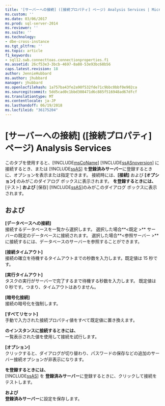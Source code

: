 ```yaml
---
title: '[サーバーへの接続] ([接続プロパティ] ページ) Analysis Services | Microsoft Docs'
ms.custom: ''
ms.date: 03/06/2017
ms.prod: sql-server-2014
ms.reviewer: ''
ms.suite: ''
ms.technology:
- dbe-cross-instance
ms.tgt_pltfrm: ''
ms.topic: article
f1_keywords:
- sql12.swb.connecttoas.connectionproperties.f1
ms.assetid: 26cf53e3-3bcb-4697-8a88-53e93bc68b56
caps.latest.revision: 18
author: JennieHubbard
ms.author: jhubbard
manager: jhubbard
ms.openlocfilehash: 1a757ba43fe2a90f532fde71c9bbc0bbf0e902ca
ms.sourcegitcommit: 5dd5cad0c1bbd308471d6c885f516948ad67dfcf
ms.translationtype: MT
ms.contentlocale: ja-JP
ms.lasthandoff: 06/19/2018
ms.locfileid: "36175204"
---
```

# <a name="connect-to-server-connection-properties-page-analysis-services"></a>[サーバーへの接続] \([接続プロパティ] ページ) Analysis Services
  このタブを使用すると、[!INCLUDE[msCoName](../includes/msconame-md.md)] [!INCLUDE[ssASnoversion](../includes/ssasnoversion-md.md)] に接続するとき、または [!INCLUDE[ssAS](../includes/ssas-md.md)] を**登録済みサーバー**に登録するときに、オプションを表示または指定できます。 接続時には、**[接続]** および **[オプション]** のみがこのダイアログ ボックスに表示されます。 **を登録するときには、** [テスト] **および** [保存] [!INCLUDE[ssAS](../includes/ssas-md.md)]のみがこのダイアログ ボックスに表示されます。  
  
## <a name="options"></a>および  
 **[データベースへの接続]**  
 接続するデータベースを一覧から選択します。 選択した場合**\<既定 >** サーバーの既定のデータベースに接続されます。 選択した場合**\<参照サーバー >** に接続するには、データベースのサーバーを参照することができます。  
  
 **[接続タイムアウト]**  
 接続の確立を待機するタイムアウトまでの秒数を入力します。既定値は 15 秒です。  
  
 **[実行タイムアウト]**  
 タスクの実行がサーバーで完了するまで待機する秒数を入力します。 既定値は 0 秒です。つまり、タイムアウトはありません。  
  
 **[暗号化接続]**  
 接続の暗号化を強制します。  
  
 **[すべてリセット]**  
 手動で入力された接続プロパティ値をすべて既定値に置き換えます。  
  
 **のインスタンスに接続するときには、**  
 一覧表示された値を使用して接続を試行します。  
  
 **[オプション]**  
 クリックすると、ダイアログが切り替わり、パスワードの保存などの追加のサーバー接続オプションが非表示になります。  
  
 **を登録するときには、**  
 [!INCLUDE[ssAS](../includes/ssas-md.md)] を **登録済みサーバー**に登録するときに、クリックして接続をテストします。  
  
 **および**  
 **登録済みサーバー**に設定を保存します。  
  
  